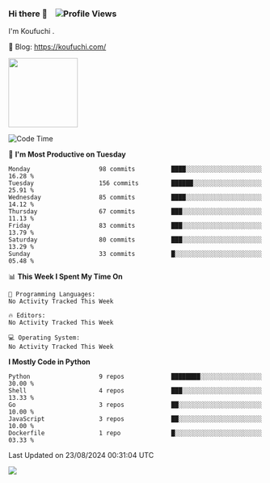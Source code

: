 ### Hi there 👋 &nbsp;&nbsp; ![Profile Views](https://komarev.com/ghpvc/?username=Koufuchi&base=200)

I'm Koufuchi . 

📔 Blog: <https://koufuchi.com/>

<img align="" height="137px" src="https://github-readme-stats-seven-nu-30.vercel.app/api?username=Koufuchi&hide=issues,contribs&hide_rank=true&show_icons=true&line_height=21&theme=radical&locale=en" />
<!-- <img align="" height="137px" src="https://github-readme-stats-seven-nu-30.vercel.app/api/top-langs/?username=Koufuchi&layout=compact&hide=blade,html,css,pug,scss&theme=radical&locale=en" /> -->

<!--START_SECTION:waka-->
![Code Time](http://img.shields.io/badge/Code%20Time-626%20hrs%2043%20mins-blue)

📅 **I'm Most Productive on Tuesday** 

```text
Monday                   98 commits          ████░░░░░░░░░░░░░░░░░░░░░   16.28 % 
Tuesday                  156 commits         ██████░░░░░░░░░░░░░░░░░░░   25.91 % 
Wednesday                85 commits          ████░░░░░░░░░░░░░░░░░░░░░   14.12 % 
Thursday                 67 commits          ███░░░░░░░░░░░░░░░░░░░░░░   11.13 % 
Friday                   83 commits          ███░░░░░░░░░░░░░░░░░░░░░░   13.79 % 
Saturday                 80 commits          ███░░░░░░░░░░░░░░░░░░░░░░   13.29 % 
Sunday                   33 commits          █░░░░░░░░░░░░░░░░░░░░░░░░   05.48 % 
```


📊 **This Week I Spent My Time On** 

```text
💬 Programming Languages: 
No Activity Tracked This Week

🔥 Editors: 
No Activity Tracked This Week

💻 Operating System: 
No Activity Tracked This Week
```

**I Mostly Code in Python** 

```text
Python                   9 repos             ████████░░░░░░░░░░░░░░░░░   30.00 % 
Shell                    4 repos             ███░░░░░░░░░░░░░░░░░░░░░░   13.33 % 
Go                       3 repos             ██░░░░░░░░░░░░░░░░░░░░░░░   10.00 % 
JavaScript               3 repos             ██░░░░░░░░░░░░░░░░░░░░░░░   10.00 % 
Dockerfile               1 repo              █░░░░░░░░░░░░░░░░░░░░░░░░   03.33 % 
```




 Last Updated on 23/08/2024 00:31:04 UTC
<!--END_SECTION:waka-->

![](https://hit.yhype.me/github/profile?user_id=46078832)
